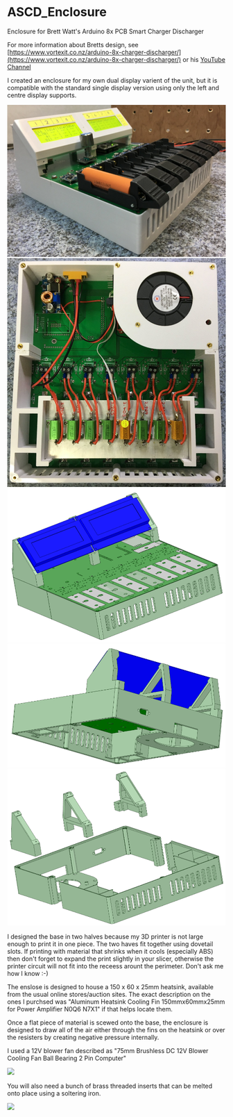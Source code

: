 # ASCD_Enclosure
Enclosure for Brett Watt's Arduino 8x PCB Smart Charger Discharger

For more information about Bretts design, see [https://www.vortexit.co.nz/arduino-8x-charger-discharger/](https://www.vortexit.co.nz/arduino-8x-charger-discharger/) or his [YouTube Channel](https://www.youtube.com/channel/UC3F60pBuzm2kRsHjqQOAO9Q)

I created an enclosure for my own dual display varient of the unit, but it is compatible with the standard single display version using only the left and centre display supports.

![](./Images/8ch_Tester3.jpg) ![](Images/8ch_Tester1.jpg)
![](Images/Cad_Front.png)
![](Images/Cad_Rear.png)
![](Images/Cad_Exploded.png)

I designed the base in two halves because my 3D printer is not large enough to print it in one piece.  The two haves fit together using dovetail slots.  If printing with material that shrinks when it cools (especially ABS) then don't forget to expand the print slightly in your slicer, otherwise the printer circuit will not fit into the receess arount the perimeter. Don't ask me how I know :-)

The enslose is designed to house a 150 x 60 x 25mm heatsink, available from the usual online stores/auction sites. The exact description on the ones I purchsed was "Aluminum Heatsink Cooling Fin 150mmx60mmx25mm for Power Amplifier N0Q6 N7X1" if that helps locate them.

Once a flat piece of material is scewed onto the base, the enclosure is designed to draw all of the air either through the fins on the heatsink or over the resisters by creating negative pressure internally.

I used a 12V blower fan described as "75mm Brushless DC 12V Blower Cooling Fan Ball Bearing 2 Pin Computer"

![](Fan.jpg)

You will also need a bunch of brass threaded inserts that can be melted onto place using a soltering iron.

![](M3_Insert.jpg)

